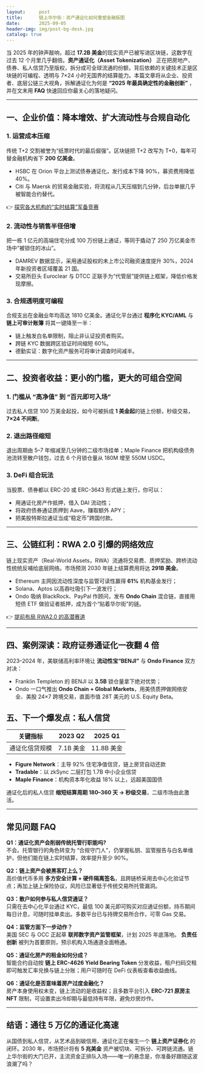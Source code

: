 ```yaml
---
layout:     post
title:      链上华尔街：资产通证化如何重塑金融版图
date:       2025-09-05
header-img: img/post-bg-desk.jpg
catalog: true
---
```


当 2025 年的钟声敲响，超过 **17.2B 美金**的现实资产已被写进区块链，这数字在过去 12 个月里几乎翻倍。**资产通证化（Asset Tokenization）** 正在把房地产、债券、私人信贷乃至版权，拆分成可全球流通的份额，背后依赖的关键技术正是区块链的可编程、透明与 7×24 小时无国界的结算能力。本篇文章将从企业、投资者、底层公链三大视角，拆解通证化为何是 **“2025 年最具确定性的金融创新”** ，并在文末用 **FAQ** 快速回应你最关心的落地疑问。

---

## 一、企业价值：降本增效、扩大流动性与合规自动化

### 1. 运营成本压缩
传统 T+2 交割被誉为“纸票时代的最后倔强”。区块链把 T+2 改写为 T+0，每年可替金融机构省下 **200 亿美金**。  
- HSBC 在 Orion 平台上测试债券通证化，发行成本下降 90%，募资费用降低 40%。  
- Citi 与 Maersk 的贸易金融实验，将流程从几天压缩到几分钟，后台单据几乎被智能合约替代。

👉 [探究各大机构的“实时结算”军备竞赛](https://okxdog.com/)

### 2. 流动性与销售半径倍增
把一栋 1 亿元的高端住宅分成 100 万份链上通证，等同于撬动了 250 万亿美金市场中“被锁住的冰山”。  
- DAMREV 数据显示，采用通证股权的未上市公司融资速度提升 30%，2024 年新投资者区域覆盖 21 国。  
- 交易所巨头 Euroclear 与 DTCC 正联手为“代管层”提供链上框架，降低价格发现摩擦。

### 3. 合规透明度可编程
合规支出在金融业年均高达 1810 亿美金。通证化平台通过 **程序化 KYC/AML** 与 **链上可审计账簿** 将其一键降至一半：  
- 链上触发白名单限制，阻止非认证投资者购买。  
- 跨链 KYC 数据跨区验证时间缩短 60%。  
- 德勤实证：数字化资产服务可将审计调查时间减半。

---

## 二、投资者收益：更小的门槛，更大的可组合空间

### 1. 门槛从 “高净值” 到 “百元即可入场”
过去私人信贷 100 万美金起投，如今可被拆成 **1 美金起**的链上份额，秒级交易，**7×24 不间断**。  

### 2. 退出路径缩短
退出周期由 5–7 年缩减至几分钟的二级市场挂单；Maple Finance 把机构级债务池流转至散户钱包，过去 6 个月锁仓量从 180M 增至 550M USDC。

### 3. DeFi 组合玩法
当股票、债券都以 ERC-20 或 ERC-3643 形式链上发行，你可以：
- 用通证化房产作抵押，借入 DAI 流动性；  
- 将政府债券通证质押到 Aave，赚取额外 APY；  
- 把美股特斯拉通证当成“稳定币”跨国付款。

---

## 三、公链红利：RWA 2.0 引爆的网络效应

链上现实资产（Real-World Assets，RWA）流通将交易费、质押奖励、跨桥流动性统统反哺给底层网络。市场预测 2030 年链上结算费用将达 **291B 美金**。  
- Ethereum 主网因流动性深度与监管可读性赢得 **61%** 机构基金发行；  
- Solana、Aptos 以高吞吐吸引下一波发行；  
- Ondo 吸纳 BlackRock、PayPal 作顾问，发布 **Ondo Chain** 混合链，直接用短债 ETF 做验证者抵押，成为首个“贴着华尔街”的链。

👉 [提前布局 RWA2.0 的高潜赛道](https://okxdog.com/)

---

## 四、案例深读：政府证券通证化一夜翻 4 倍

2023–2024 年，美联储高利率环境让 **流动性宝“BENJI”** 与 **Ondo Finance** 双方对决：  
- Franklin Templeton 的 BENJI 以 **3.5B** 锁仓量拿下绝对优势；  
- Ondo 一口气推出 **Ondo Chain + Global Markets**，用美债质押做网络安全、美股 24×7 跨境交易，直面市值 28T 美元的 U.S. Equity Beta。  

## 五、下一个爆发点：私人信贷

| 关键指标 | 2023 Q2 | 2025 Q1 |
| --- | --- | --- |
| 通证化信贷规模 | 7.1B 美金 | 11.8B 美金 |

- **Figure Network**：主导 92% 住宅净值信贷，链上房贷自动还款  
- **Tradable**：以 zkSync 二层打包 1.7B 中小企业信贷  
- **Maple Finance**：机构资本年化收益 18% 以上，远超美国国债

通证化后的私人信贷 **缩短结算周期 180–360 天 → 秒级交易**，二级市场由此激活。

---

## 常见问题 FAQ

**Q1：通证化资产会削弱传统托管行职能吗?**  
不会。托管银行的角色转变为 “合规守门人”，仍掌握私钥、监管报告与白名单维护，但他们能在链上实时结算，效率提升至少 90%。

**Q2：链上资产会被黑客盯上么？**  
高价值代币多用 **多方安全计算 + 硬件隔离签名**，且跨链桥采用去中心化验证节点；再加上链上保险协议，风险已显著低于传统交易所托管漏洞。

**Q3：散户如何参与私人信贷通证？**  
只需在去中心化平台通过 KYC，最低 100 美元即可购买对应通证份额，持币期间每日计息，可随时挂单卖出。多数平台已与持牌交易所合作，可零 Gas 交易。

**Q4：监管方面下一步动作？**  
美国 SEC 与 OCC 正起草 **联邦数字资产监管框架**，计划 2025 年底落地。 **负责任创新** 被列为首要原则，预示机构入场通道全面畅通。

**Q5：通证化房产的租金如何分成？**  
智能合约自动按 **链上 ERC-4626 Yield Bearing Token** 分发收益，租户扫码交租即可触发汇率兑换与链上分账；用户可随时在 DeFi 仪表板查看收益曲线。

**Q6：通证化是否意味着房产过度金融化？**  
房产本身使用权未变，链上流动的是收益权；且多数平台引入 **ERC-721 原房主 NFT** 限制，可设置卖出冷却期与最低持有年限，避免炒房炒作。

---

## 结语：通往 5 万亿的通证化高速

从国债到私人信贷，从艺术品到碳信用，通证化正在催生一个 **链上资产证券化** 的闭环。2030 年，市场预计将有 **5 兆美金** 资产被切块、可拆分、可跨链流通。链上华尔街的大门已开，主流资金正排队入场——唯一的悬念是，你准备好跟随这波浪潮了吗？